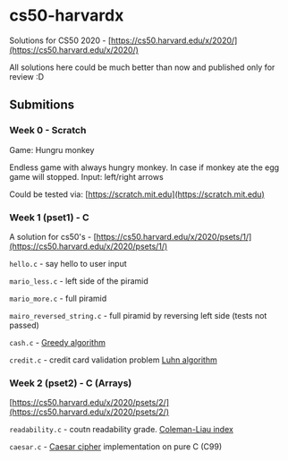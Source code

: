 # cs50-harvardx

Solutions for CS50 2020  - [https://cs50.harvard.edu/x/2020/](https://cs50.harvard.edu/x/2020/)

All solutions here could be much better than now and published only for review :D

## Submitions

### Week 0 - Scratch

Game: Hungru monkey

Endless game with always hungry monkey. In case if monkey ate the egg game will stopped. Input: left/right arrows

Could be tested via: [https://scratch.mit.edu](https://scratch.mit.edu)

### Week 1 (pset1) - C

A solution for cs50's - [https://cs50.harvard.edu/x/2020/psets/1/](https://cs50.harvard.edu/x/2020/psets/1/)

`hello.c` - say hello to user input

`mario_less.c` - left side of the piramid

`mario_more.c` - full piramid

`mairo_reversed_string.c` - full piramid by reversing left side (tests not passed)

`cash.c` - [Greedy algorithm](https://en.wikipedia.org/wiki/Greedy_algorithm)

`credit.c` - credit card validation problem [Luhn algorithm](https://en.wikipedia.org/wiki/Luhn_algorithm)

### Week 2 (pset2) - C (Arrays)

[https://cs50.harvard.edu/x/2020/psets/2/](https://cs50.harvard.edu/x/2020/psets/2/)

`readability.c` - coutn readability grade. [Coleman-Liau index](https://en.wikipedia.org/wiki/Coleman%E2%80%93Liau_index)

`caesar.c` - [Caesar cipher](https://en.wikipedia.org/wiki/Caesar_cipher) implementation on pure C (C99)
